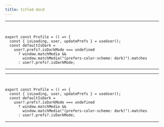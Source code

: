```yaml
---
title: titled docd
---
```


<SwmSnippet path="/src/screens/Profile/Profile.tsx" line="22">

---

&nbsp;

```tsx
export const Profile = () => {
  const { isLoading, user, updatePrefs } = useUser();
  const defaultIsDark =
    user?.prefs?.isDarkMode === undefined
      ? window.matchMedia &&
        window.matchMedia("(prefers-color-scheme: dark)").matches
      : user?.prefs?.isDarkMode;

```

---

</SwmSnippet>

<SwmSnippet path="/src/screens/Profile/Profile.tsx" line="22">

---

&nbsp;

```tsx
export const Profile = () => {
  const { isLoading, user, updatePrefs } = useUser();
  const defaultIsDark =
    user?.prefs?.isDarkMode === undefined
      ? window.matchMedia &&
        window.matchMedia("(prefers-color-scheme: dark)").matches
      : user?.prefs?.isDarkMode;
```

---

</SwmSnippet>
